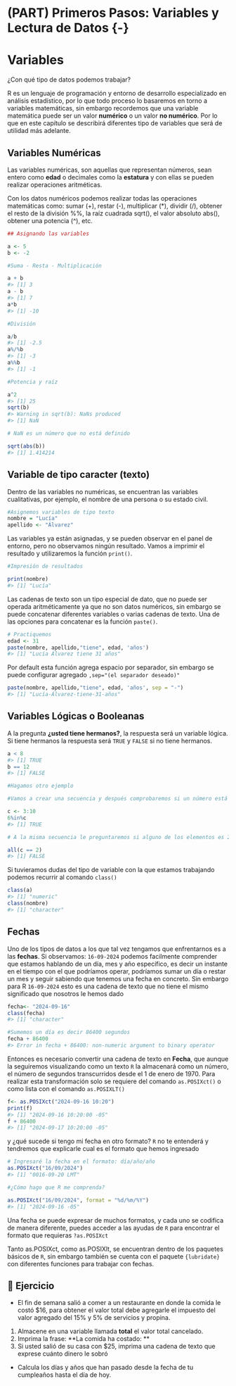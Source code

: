 # (PART) Primeros Pasos: Variables y Lectura de Datos {-}

# Variables 

¿Con qué tipo de datos podemos trabajar?

R es un lenguaje de programación y entorno de desarrollo especializado en análisis estadístico, por lo que todo proceso lo basaremos en torno a variables matemáticas, sin embargo recordemos que una variable matemática puede ser un valor **numérico** o un valor **no numérico**. Por lo que en este capítulo se describirá diferentes tipo de variables que será de utilidad más adelante.

## Variables Numéricas

Las variables numéricas, son aquellas que representan números, sean entero como **edad** o decimales como la **estatura** y con ellas se pueden realizar operaciones aritméticas.

Con los datos numéricos podemos realizar todas las operaciones matemáticas como: sumar (+), restar (-), multiplicar (*), dividir (/), obtener el resto de la división %%, la raíz cuadrada sqrt(), el valor absoluto abs(), obtener una potencia (^), etc.


``` r
## Asignando las variables

a <- 5
b <- -2

#Suma - Resta - Multiplicación

a + b
#> [1] 3
a - b
#> [1] 7
a*b
#> [1] -10

#División

a/b
#> [1] -2.5
a%/%b
#> [1] -3
a%%b
#> [1] -1

#Potencia y raíz

a^2
#> [1] 25
sqrt(b)
#> Warning in sqrt(b): NaNs produced
#> [1] NaN

# NaN es un número que no está definido

sqrt(abs(b))
#> [1] 1.414214
```

## Variable de tipo caracter (texto)

Dentro de las variables no numéricas, se encuentran las variables cualitativas, por ejemplo, el nombre de una persona o su estado civil.


``` r
#Asignemos variables de tipo texto
nombre = "Lucía"
apellido <- "Álvarez"
```

Las variables ya están asignadas, y se pueden observar en el panel de entorno, pero no observamos ningún resultado. Vamos a imprimir el resultado y utilizaremos la función `print()`. 


``` r
#Impresión de resultados

print(nombre)
#> [1] "Lucía"
```

Las cadenas de texto son un tipo especial de dato, que no puede ser operada aritméticamente ya que no son datos numéricos, sin embargo se puede concatenar diferentes variables o varias cadenas de texto.
Una de las opciones para concatenar es la función `paste()`.


``` r
# Practiquemos
edad <- 31
paste(nombre, apellido,"tiene", edad, 'años')
#> [1] "Lucía Álvarez tiene 31 años"
```

Por default esta función agrega espacio por separador, sin embargo se puede configurar agregado `,sep="(el separador deseado)"`


``` r
paste(nombre, apellido,"tiene", edad, 'años', sep = "-")
#> [1] "Lucía-Álvarez-tiene-31-años"
```

## Variables Lógicas o Booleanas

A la pregunta **¿usted tiene hermanos?**, la respuesta será un variable lógica. Si tiene hermanos la respuesta será `TRUE` y `FALSE` si no tiene hermanos.


``` r
a < 8
#> [1] TRUE
b == 12
#> [1] FALSE

#Hagamos otro ejemplo

#Vamos a crear una secuencia y después comprobaremos si un número está contenido en la secuencia

c <- 3:10
6%in%c
#> [1] TRUE

# A la misma secuencia le preguntaremos si alguno de los elementos es 2

all(c == 2)
#> [1] FALSE
```

Si tuvieramos dudas del tipo de variable con la que estamos trabajando podemos recurrir al comando `class()` 


``` r
class(a)
#> [1] "numeric"
class(nombre)
#> [1] "character"
```

## Fechas

Uno de los tipos de datos a los que tal vez tengamos que enfrentarnos es a las **fechas**. Si observamos: `16-09-2024` podemos facilmente comprender que estamos hablando de un día, mes y año específico, es decir un instante en el tiempo con el que podríamos operar, podríamos sumar un día o restar un mes y seguir sabiendo que tenemos una fecha en concreto.
Sin embargo para R `16-09-2024` esto es una cadena de texto que no tiene el mismo significado que nosotros le hemos dado 


``` r
fecha<- "2024-09-16"
class(fecha)
#> [1] "character"

#Sumemos un día es decir 86400 segundos
fecha + 86400
#> Error in fecha + 86400: non-numeric argument to binary operator
```

Entonces es necesario convertir una cadena de texto en **Fecha**, que aunque la seguiremos visualizando como un texto `R` la almacenará como un número, el número de segundos transcurridos desde el 1 de enero de 1970. Para realizar esta transformación solo se requiere del comando `as.POSIXct()` o como lista con el comando `as.POSIXLT()`


``` r
f<- as.POSIXct("2024-09-16 10:20")
print(f)
#> [1] "2024-09-16 10:20:00 -05"
f + 86400
#> [1] "2024-09-17 10:20:00 -05"
```

y ¿qué sucede si tengo mi fecha en otro formato? `R` no te entenderá y tendremos que explicarle cual es el formato que hemos ingresado

``` r
# Ingresaré la fecha en el formato: día/año/año
as.POSIXct("16/09/2024")
#> [1] "0016-09-20 LMT"

#¿Cómo hago que R me comprenda?

as.POSIXct("16/09/2024", format = "%d/%m/%Y")
#> [1] "2024-09-16 -05"
```

Una fecha se puede expresar de muchos formatos, y cada uno se codifica de manera diferente, puedes acceder a las ayudas de `R` para encontrar el formato que requieras `?as.POSIXct`

Tanto as.POSIXct, como as.POSIXlt, se encuentran dentro de los paquetes básicos de `R`, sin embargo también se cuenta con el paquete `{lubridate}` con diferentes funciones para trabajar con fechas. 

## 📝 Ejercicio

* El fin de semana salió a comer a un restaurante en donde la comida le costó $16, para obtener el valor total debe agregarle el impuesto del valor agregado del 15% y 5% de servicios y propina.

1. Almacene en una variable llamada **total** el valor total cancelado.
2. Imprima la frase: **La comida ha costado: **
3. Si usted salió de su casa con $25, imprima una cadena de texto que exprese cuánto dinero le sobró

* Calcula los días y años que han pasado desde la fecha de tu cumpleaños hasta el día de hoy.
